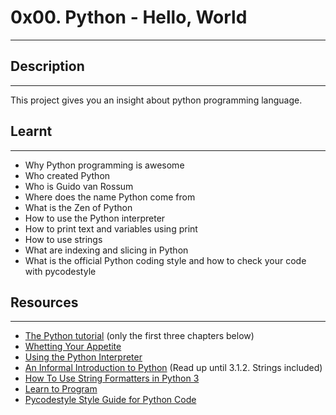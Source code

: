 # 0x00. Python - Hello, World
---

## Description
---
This project gives you an insight about python programming language.


## Learnt
---
* Why Python programming is awesome
* Who created Python
* Who is Guido van Rossum
* Where does the name Python come from
* What is the Zen of Python
* How to use the Python interpreter
* How to print text and variables using print
* How to use strings
* What are indexing and slicing in Python
* What is the official Python coding style and how to check your code with pycodestyle


## Resources
---
* [The Python tutorial](https://docs.python.org/3/tutorial/index.html) (only the first three chapters below)
* [Whetting Your Appetite](https://alx-intranet.hbtn.io/rltoken/kifRlLG2iMX5AZiW8lrCMg)
* [Using the Python Interpreter](https://alx-intranet.hbtn.io/rltoken/kifRlLG2iMX5AZiW8lrCMg)
* [An Informal Introduction to Python](https://alx-intranet.hbtn.io/rltoken/bVps0ZPWq7qVZ7vc-eJGTw) (Read up until 3.1.2. Strings included)
* [How To Use String Formatters in Python 3](https://alx-intranet.hbtn.io/rltoken/Ju0J8BxkuPX5yKZctyKfsQ)
* [Learn to Program](https://alx-intranet.hbtn.io/rltoken/Ju0J8BxkuPX5yKZctyKfsQ)
* [Pycodestyle  Style Guide for Python Code](https://alx-intranet.hbtn.io/rltoken/tgYt-0zVy1T4sDlE9ohxnA)
